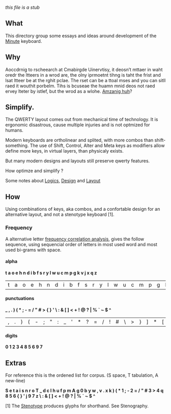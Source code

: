 
_this file is a stub_

## What 

This directory group some essays and ideas around development of 
the [Minute](https://github.com/agsb/minute/blob/main/docs/Minute.md) keyboard.

## Why

Aoccdrnig to rscheearch at Cmabirgde Uinervtisy, it
deosn’t mttaer in waht oredr the ltteers in a wrod are,
the olny iprmoetnt tihng is taht the frist and lsat ltteer
be at the rghit pclae. The rset can be a ttoal mses and
you can sitll raed it wouthit porbelm. Tihs is bcuseae the
huamn mnid deos not raed ervey lteter by istlef, but the
wrod as a wlohe. [Amzanig huh](https://www.cs.utexas.edu/~byoung/cs361/lecture35.pdf)?

## Simplify.

The QWERTY layout comes out from mechanical time of technology. 
It is ergonomic disastrous, cause multiple injuries and is not optmized for humans.

Modern keyboards are ortholinear and splited, with more combos than shift-something.
The use of Shift, Control, Alter and Meta keys as modifiers allow define more keys,  in virtual layers, than physicaly exists.

But many modern designs and layouts still preserve qwerty features.

How optimze and simplify ?

Some notes about [Logics](https://github.com/agsb/minute/blob/main/docs/Logics.md), [Design](https://github.com/agsb/minute/blob/main/docs/Design.md) and [Layout](https://github.com/agsb/minute/blob/main/docs/Layouts.md)

## How

Using combinations of keys, aka combos, and a confortable design for an alternative layout,
and not a stenotype keyboard [1].

### Frequency

A alternative letter [frequency correlation analysis](https://github.com/agsb/minute/blob/main/docs/Frequency.md), gives the follow sequence, using sequencial order of letters in most used word and most used bi-grams with space.

#### alpha

**t a o e h n d i b f s r y l w u c m p g k v j x q z**

|  |  |  |  |  |  |  |  |  |  |  |  |  |  |  |  |  |  |  |  |  |  |  |  |  |  |
| ---  | ---  | ---  | ---  | ---  | ---  | ---  | ---  | ---  | ---  | ---  | ---  | ---  | ---  | ---  | ---  | ---  | ---  | ---  | ---  | ---  | ---  | ---  | ---  | --- | --- |
| t | a | o | e | h | n | d | i | b | f | s | r | y | l | w | u | c | m | p | g | k | v | j | x | q | z |

#### punctuations

**_ , . ) ( * ; - = / " # > { } ' \ : & [ ] < + ! @ ? | % ` ~ $ ^**

 |  |  |  |  |  |  |  |  |  |  |  |  |  |  |  |  |  |  |  |  |  |  |  |  |  |  | | | | | | |
 | --- | --- | --- | --- | --- | --- | --- | --- | --- | --- | --- | --- | --- | --- | --- | --- | --- | --- | --- | --- | --- | --- | --- | --- | --- | --- | --- | --- | --- | --- | --- | --- |
 | , | . | ) | ( | - | ; | " | : | _ | ' | * | ? | = | / | ! | # | \ | > | } | ] | * | \[ | + | { | < | % | & | ` | $ | \| | ^ | ~ |

#### digits

**0 1 2 3 4 8 5 6 9 7**

## Extras

For reference this is the ordened list for corpus. (S space, T tabulation, A new-line)

**S e t a i s n r o T _ d c l h u f p m A g 0 b y w , v . x k ) ( * 1 ; - 2 = / " # 3 > 4 q 8 5 6 { } ' j 9 7 z \ : & [ ] < + ! @ ? | % ` ~ $ ^**

[1] The [Stenotype](https://en.wikipedia.org/wiki/Stenotype) produces glyphs for shorthand. See Stenography.

